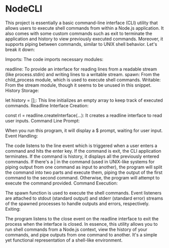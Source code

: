 # NodeCLI

This project is essentially a basic command-line interface (CLI) utility that allows users to execute shell commands from within a Node.js application. It also comes with some custom commands such as exit to terminate the application and history to view previously executed commands. Moreover, it supports piping between commands, similar to UNIX shell behavior. Let's break it down:

Imports: The code imports necessary modules:

readline: To provide an interface for reading lines from a readable stream (like process.stdin) and writing lines to a writable stream.
spawn: From the child_process module, which is used to execute shell commands.
Writable: From the stream module, though it seems to be unused in this snippet.
History Storage:

let history = [];: This line initializes an empty array to keep track of executed commands.
Readline Interface Creation:

const rl = readline.createInterface(...): It creates a readline interface to read user inputs.
Command Line Prompt:

When you run this program, it will display a $ prompt, waiting for user input.
Event Handling:

The code listens to the line event which is triggered when a user enters a command and hits the enter key.
If the command is exit, the CLI application terminates.
If the command is history, it displays all the previously entered commands.
If there's a | in the command (used in UNIX-like systems for piping output from one command as input to another), the program will split the command into two parts and execute them, piping the output of the first command to the second command.
Otherwise, the program will attempt to execute the command provided.
Command Execution:

The spawn function is used to execute the shell commands.
Event listeners are attached to stdout (standard output) and stderr (standard error) streams of the spawned processes to handle outputs and errors, respectively.
Exiting:

The program listens to the close event on the readline interface to exit the process when the interface is closed.
In essence, this utility allows you to run shell commands from a Node.js context, view the history of your commands, and pipe outputs from one command to another. It's a simple yet functional representation of a shell-like environment.
